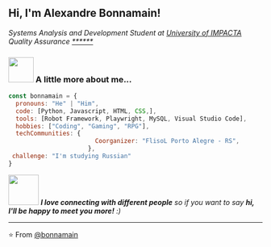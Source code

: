 <h2> Hi, I'm Alexandre Bonnamain! </h2>
<p><em>Systems Analysis and Development Student at <a href="https://www.impacta.com.br/">University of IMPACTA</a></br>Quality Assurance <a href="https://www.">******</a>
</em></p>




### <img src="https://media.giphy.com/media/VgCDAzcKvsR6OM0uWg/giphy.gif" width="50"> A little more about me...  

```javascript
const bonnamain = {
  pronouns: "He" | "Him",
  code: [Python, Javascript, HTML, CSS,],
  tools: [Robot Framework, Playwright, MySQL, Visual Studio Code],
  hobbies: ["Coding", "Gaming", "RPG"],
  techCommunities: {
                        Coorganizer: "FlisoL Porto Alegre - RS",
                      },
 challenge: "I'm studying Russian"
}
```

<img src="https://media.giphy.com/media/LnQjpWaON8nhr21vNW/giphy.gif" width="60"> <em><b>I love connecting with different people</b> so if you want to say <b>hi, I'll be happy to meet you more!</b> :)</em>

---

⭐️ From [@bonnamain](https://github.com/Thaiane)
